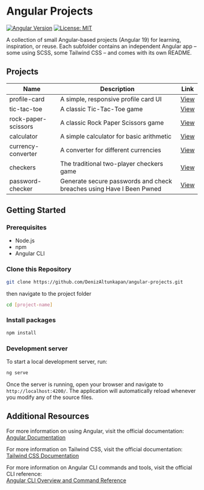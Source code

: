 # Angular Projects

[![Angular Version](https://img.shields.io/badge/Angular-19-DD0031.svg?logo=angular&style=flat)](https://angular.io/)
[![License: MIT](https://img.shields.io/badge/License-MIT-yellow.svg?style=flat)](https://opensource.org/licenses/MIT)

A collection of small Angular-based projects (Angular 19) for learning, inspiration, or reuse.
Each subfolder contains an independent Angular app – some using SCSS, some Tailwind CSS – and comes with its own README.

## Projects

| Name                | Description                                                          | Link                          |
| ------------------- | -------------------------------------------------------------------- | ----------------------------- |
| profile-card        | A simple, responsive profile card UI                                 | [View](./profile-card)        |
| tic-tac-toe         | A classic Tic-Tac-Toe game                                           | [View](./tic-tac-toe)         |
| rock-paper-scissors | A classic Rock Paper Scissors game                                   | [View](./rock-paper-scissors) |
| calculator          | A simple calculator for basic arithmetic                             | [View](./calculator)          |
| currency-converter  | A converter for different currencies                                 | [View](./currency-converter)  |
| checkers            | The traditional two-player checkers game                             | [View](./checkers)            |
| password-checker    | Generate secure passwords and check breaches using Have I Been Pwned | [View](./password-checker)    |

## Getting Started

### Prerequisites

- Node.js
- npm
- Angular CLI

### Clone this Repository

```bash
git clone https://github.com/DenizAltunkapan/angular-projects.git
```

then navigate to the project folder

```bash
cd [project-name]
```

### Install packages

```bash
npm install
```

### Development server

To start a local development server, run:

```bash
ng serve
```

Once the server is running, open your browser and navigate to `http://localhost:4200/`. The application will automatically reload whenever you modify any of the source files.

## Additional Resources

For more information on using Angular, visit the official documentation:  
[Angular Documentation](https://angular.dev)

For more information on Tailwind CSS, visit the official documentation:  
[Tailwind CSS Documentation](https://tailwindcss.com/docs)

For more information on Angular CLI commands and tools, visit the official CLI reference:  
[Angular CLI Overview and Command Reference](https://angular.dev/tools/cli)
